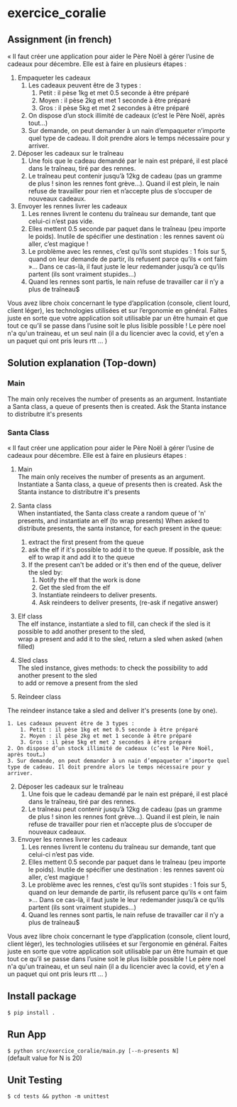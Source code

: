 # exercice_coralie

## Assignment (in french)


« Il faut créer une application pour aider le Père Noël à gérer l’usine de cadeaux pour décembre. Elle est à faire en plusieurs étapes :<br/>
1. Empaqueter les cadeaux
    1. Les cadeaux peuvent être de 3 types :
        1. Petit : il pèse 1kg et met 0.5 seconde à être préparé
        2. Moyen : il pèse 2kg et met 1 seconde à être préparé
        3. Gros : il pèse 5kg et met 2 secondes à être préparé
    2. On dispose d’un stock illimité de cadeaux (c’est le Père Noël, après tout…)
    3. Sur demande, on peut demander à un nain d’empaqueter n’importe quel type de cadeau. Il doit prendre alors le temps nécessaire pour y arriver.
2. Déposer les cadeaux sur le traîneau
    1. Une fois que le cadeau demandé par le nain est préparé, il est placé dans le traîneau, tiré par des rennes.
    2. Le traîneau peut contenir jusqu’à 12kg de cadeau (pas un gramme de plus ! sinon les rennes font grève…). Quand il est plein, le nain refuse de travailler pour rien et n’accepte plus de s’occuper de nouveaux cadeaux.
3. Envoyer les rennes livrer les cadeaux
    1. Les rennes livrent le contenu du traîneau sur demande, tant que celui-ci n’est pas vide.
    2. Elles mettent 0.5 seconde par paquet dans le traîneau (peu importe le poids). Inutile de spécifier une destination : les rennes savent où aller, c’est magique !
    3. Le problème avec les rennes, c’est qu’ils sont stupides : 1 fois sur 5, quand on leur demande de partir, ils refusent parce qu’ils « ont faim »… Dans ce cas-là, il faut juste le leur redemander jusqu’à ce qu’ils partent (ils sont vraiment stupides…)
    4. Quand les rennes sont partis, le nain refuse de travailler car il n’y a plus de traîneau$

Vous avez libre choix concernant le type d’application (console, client lourd, client léger), les technologies utilisées et sur l’ergonomie en général. Faites juste en sorte que votre application soit utilisable par un être humain et que tout ce qu’il se passe dans l’usine soit le plus lisible possible !
Le père noel n'a qu'un traineau, et un seul nain (il a du licencier avec la covid, et y'en a un paquet qui ont pris leurs rtt ... ) 

## Solution explanation (Top-down)

### Main 
The main only receives the number of presents as an argument.
Instantiate a Santa class, a queue of presents then is created.
Ask the Stanta instance to distributre it's presents

### Santa Class


« Il faut créer une application pour aider le Père Noël à gérer l’usine de cadeaux pour décembre. Elle est à faire en plusieurs étapes :<br/>
1. Main<br/>
The main only receives the number of presents as an argument.
Instantiate a Santa class, a queue of presents then is created.
Ask the Stanta instance to distributre it's presents
2. Santa class<br/>
When instantiated, the Santa class create a random queue of 'n' presents, and instantiate an elf (to wrap presents)
When asked to distribute presents, the santa instance, for each present in the queue:
    1. extract the first present from the queue
    2. ask the elf if it's possible to add it to the queue.
    If possible, ask the elf to wrap it and add it to the queue
    3. If the present can't be added or it's then end of the queue, deliver the sled by:
        1. Notify the elf that the work is done
        2. Get the sled from the elf
        3. Instantiate reindeers to deliver presents.
        4. Ask reindeers to deliver presents, (re-ask if negative answer)
        
3. Elf class<br/>
The elf instance, instantiate a sled to fill, can check if the sled is it possible to add another present to the sled,<br/>
wrap a present and add it to the sled, return a sled when asked (when filled)

4. Sled class<br/>
The sled instance, gives methods: to check the possibility to add another present to the sled<br/>
to add or remove a present from the sled

5. Reindeer class<br/>

The reindeer instance take a sled and deliver it's presents (one by one).



    1. Les cadeaux peuvent être de 3 types :
        1. Petit : il pèse 1kg et met 0.5 seconde à être préparé
        2. Moyen : il pèse 2kg et met 1 seconde à être préparé
        3. Gros : il pèse 5kg et met 2 secondes à être préparé
    2. On dispose d’un stock illimité de cadeaux (c’est le Père Noël, après tout…)
    3. Sur demande, on peut demander à un nain d’empaqueter n’importe quel type de cadeau. Il doit prendre alors le temps nécessaire pour y arriver.
2. Déposer les cadeaux sur le traîneau
    1. Une fois que le cadeau demandé par le nain est préparé, il est placé dans le traîneau, tiré par des rennes.
    2. Le traîneau peut contenir jusqu’à 12kg de cadeau (pas un gramme de plus ! sinon les rennes font grève…). Quand il est plein, le nain refuse de travailler pour rien et n’accepte plus de s’occuper de nouveaux cadeaux.
3. Envoyer les rennes livrer les cadeaux
    1. Les rennes livrent le contenu du traîneau sur demande, tant que celui-ci n’est pas vide.
    2. Elles mettent 0.5 seconde par paquet dans le traîneau (peu importe le poids). Inutile de spécifier une destination : les rennes savent où aller, c’est magique !
    3. Le problème avec les rennes, c’est qu’ils sont stupides : 1 fois sur 5, quand on leur demande de partir, ils refusent parce qu’ils « ont faim »… Dans ce cas-là, il faut juste le leur redemander jusqu’à ce qu’ils partent (ils sont vraiment stupides…)
    4. Quand les rennes sont partis, le nain refuse de travailler car il n’y a plus de traîneau$

Vous avez libre choix concernant le type d’application (console, client lourd, client léger), les technologies utilisées et sur l’ergonomie en général. Faites juste en sorte que votre application soit utilisable par un être humain et que tout ce qu’il se passe dans l’usine soit le plus lisible possible !
Le père noel n'a qu'un traineau, et un seul nain (il a du licencier avec la covid, et y'en a un paquet qui ont pris leurs rtt ... ) 

## Install package 
```$ pip install .```
## Run App 
```$ python src/exercice_coralie/main.py [--n-presents N]```<br/>
(default value for N is 20)
## Unit Testing 
```$ cd tests && python -m unittest```
